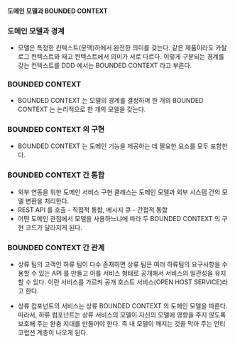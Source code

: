 #### 도메인 모델과 BOUNDED CONTEXT
### 도메인 모델과 경계
* 모델은 특정한 컨텍스트(문맥)하에서 완전한 의미를 갖는다. 같은 제품이라도 카탈로그 컨텍스트와 재고 컨텍스트에서 의미가 서로 다르다.
이렇게 구분되는 경계를 갖는 컨텍스트를 DDD 에서는 BOUNDED CONTEXT 라고 부른다.

### BOUNDED CONTEXT
* BOUNDED CONTEXT 는 모델의 경계를 결정하며 한 개의 BOUNDED CONTEXT 는 논리적으로 한 개의 모델을 갖는다.

### BOUNDED CONTEXT 의 구현
* BOUNDED CONTEXT 는 도메인 기능을 제공하는 데 필요한 요소를 모두 포함한다.

### BOUNDED CONTEXT 간 통합
* 외부 연동을 위한 도메인 서비스 구현 클래스는 도메인 모델과 외부 시스템 간의 모델 변환을 처리한다.
* REST API 를 호출 - 직접적 통합, 메시지 큐 - 간접적 통합
* 어떤 도메인 관점에서 모델을 사용하느냐에 따라 두 BOUNDED CONTEXT 의 구현 코드가 달라지게 된다.

### BOUNDED CONTEXT 간 관계
* 상류 팀의 고객인 하류 팀이 다수 존재하면 상류 팀은 여러 하류팀의 요구사항을 수용할 수 있는 API 를 만들고 이를 서비스 형태로 공개해서 서비스의 일관성을 
유지할 수 있다. 이런 서비스를 가르켜 공개 호스트 서비스(OPEN HOST SERVICE)라고 한다.

* 상류 컴포넌트의 서비스는 상류 BOUNDED CONTEXT 의 도메인 모델을 따른다. 따라서, 하류 컴포넌트는 상류 서비스의 모델이 자신의 모델에 영향을 주지 않도록 
보호해 주는 완충 지대를 만들어야 한다. 즉 내 모델이 깨지는 것을 막아 주는 안티코럽션 계층이 나오게 된다.